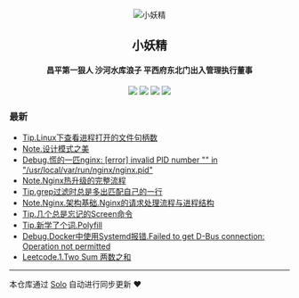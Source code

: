 <p align="center"><img alt="小妖精" src="https://static.b3log.org/images/brand/solo-32.png"></p><h2 align="center">
小妖精
</h2>

<h4 align="center">昌平第一狠人 沙河水库浪子 平西府东北门出入管理执行董事</h4>
<p align="center"><a title="小妖精" target="_blank" href="https://github.com/headplan/solo-blog"><img src="https://img.shields.io/github/last-commit/headplan/solo-blog.svg?style=flat-square&color=FF9900"></a>
<a title="GitHub repo size in bytes" target="_blank" href="https://github.com/headplan/solo-blog"><img src="https://img.shields.io/github/repo-size/headplan/solo-blog.svg?style=flat-square"></a>
<a title="Solo Version" target="_blank" href="https://github.com/88250/solo/releases"><img src="https://img.shields.io/badge/solo-3.6.7-f1e05a.svg?style=flat-square&color=blueviolet"></a>
<a title="Hits" target="_blank" href="https://github.com/88250/hits"><img src="https://hits.b3log.org/headplan/solo-blog.svg"></a></p>

### 最新

* [Tip.Linux下查看进程打开的文件句柄数](https://blog.lartisan.cn/articles/2019/12/10/1575977059588.html)
* [Note.设计模式之美](https://blog.lartisan.cn/articles/2019/12/10/1575954538139.html)
* [Debug.慌的一匹nginx: [error] invalid PID number "" in "/usr/local/var/run/nginx/nginx.pid"](https://blog.lartisan.cn/articles/2019/12/07/1575709402445.html)
* [Note.Nginx热升级的完整流程](https://blog.lartisan.cn/articles/2019/12/06/1575599288891.html)
* [Tip.grep过滤时总是多出匹配自己的一行](https://blog.lartisan.cn/articles/2019/12/06/1575598116956.html)
* [Note.Nginx.架构基础.Nginx的请求处理流程与进程结构](https://blog.lartisan.cn/articles/2019/12/04/1575432793763.html)
* [Tip.几个总是忘记的Screen命令](https://blog.lartisan.cn/articles/2019/12/04/1575426014641.html)
* [Tip.新学了个词.Polyfill](https://blog.lartisan.cn/articles/2019/12/03/1575348243312.html)
* [Debug.Docker中使用Systemd报错.Failed to get D-Bus connection: Operation not permitted](https://blog.lartisan.cn/articles/2019/12/03/1575339650869.html)
* [Leetcode.1.Two Sum 两数之和](https://blog.lartisan.cn/articles/2019/12/02/1575269297549.html)



---

本仓库通过 [Solo](https://github.com/88250/solo) 自动进行同步更新 ❤️ 